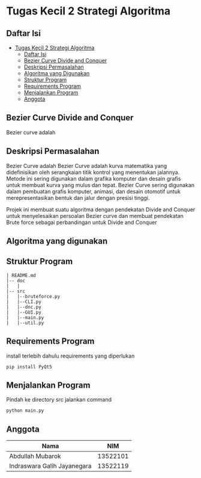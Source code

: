 # Tugas Kecil 2 Strategi Algoritma

## Daftar Isi 
- [Tugas Kecil 2 Strategi Algoritma](#tugas-kecil-2-strategi-algoritma)
    - [Daftar Isi](#daftar-isi)
    - [Bezier Curve Divide and Conquer](#bezier-curve-divide-and-conquer)
    - [Deskripsi Permasalahan](#deskripsi-permasalahan)
    - [Algoritma yang Digunakan](#algoritma-yang-digunakan)
    - [Struktur Program](#struktur-program)
    - [Requirements Program](#requirements-program)
    - [Menjalankan Program](#menjalankan-program)
    - [Anggota](#anggota)

## Bezier Curve Divide and Conquer 
Bezier curve adalah

## Deskripsi Permasalahan 
Bezier Curve adalah
Bezier Curve adalah kurva matematika yang didefinisikan oleh serangkaian titik kontrol yang menentukan jalannya. Metode ini sering digunakan dalam grafika komputer dan desain grafis untuk membuat kurva yang mulus dan tepat. Bezier Curve sering digunakan dalam pembuatan grafis komputer, animasi, dan desain otomotif untuk merepresentasikan bentuk dan jalur dengan presisi tinggi.

Projek ini membuat suatu algoritma dengan pendekatan Divide and Conquer untuk menyelesaikan persoalan Bezier curve dan membuat pendekatan Brute force sebagai perbandingan untuk Divide and Conquer

## Algoritma yang digunakan 

## Struktur Program 
```
| README.md
|-- doc 
|   |
|-- src
|   |--bruteforce.py
|   |--CLI.py
|   |--dnc.py
|   |--GUI.py
|   |--main.py
|   |--util.py
```

## Requirements Program 
install terlebih dahulu requirements yang diperlukan
```
pip install PyQt5
```

## Menjalankan Program 
Pindah ke directory src jalankan command
```
python main.py
```

## Anggota
|Nama           | NIM 
|---------------|----------------| 
| Abdullah Mubarok | 13522101 |
| Indraswara Galih Jayanegara | 13522119|